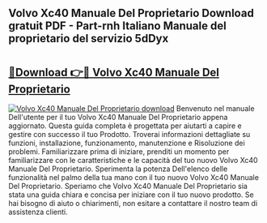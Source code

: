 ## Volvo Xc40 Manuale Del Proprietario Download gratuit PDF - Part-rnh Italiano Manuale del proprietario del servizio 5dDyx

# <h2><a href="http://dffid8i.blite.top/?on=Volvo+Xc40+Manuale+Del+Proprietario">🔗Download 👉🔴 Volvo Xc40 Manuale Del Proprietario</a></h2>

[![Volvo Xc40 Manuale Del Proprietario download](https://i.imgur.com/lujVjoI.png)](http://dffid8i.blite.top/?on=Volvo+Xc40+Manuale+Del+Proprietario)
Benvenuto nel manuale Dell'utente per il tuo Volvo Xc40 Manuale Del Proprietario appena aggiornato. Questa guida completa è progettata per aiutarti a capire e gestire con successo il tuo Prodotto. Troverai informazioni dettagliate su funzioni, installazione, funzionamento, manutenzione e Risoluzione dei problemi. Familiarizzare prima di iniziare, prenditi un momento per familiarizzare con le caratteristiche e le capacità del tuo nuovo Volvo Xc40 Manuale Del Proprietario. Sperimenta la potenza Dell'elenco delle funzionalità nel palmo della tua mano con il tuo nuovo Volvo Xc40 Manuale Del Proprietario. Speriamo che Volvo Xc40 Manuale Del Proprietario sia stata una guida chiara e concisa per iniziare con il tuo nuovo prodotto. Se hai bisogno di aiuto o chiarimenti, non esitare a contattare il nostro team di assistenza clienti.
